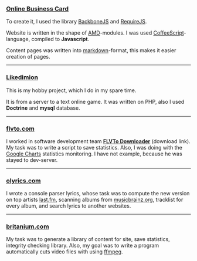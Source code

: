 ### [Online Business Card][resume]

To create it, I used the library [BackboneJS][backbone] and [RequireJS][requirejs].

Website is written in the shape of [AMD][amd]-modules. I was used [CoffeeScript][cs]-language, compiled to **Javascript**.

Content pages was written into [markdown][md]-format, this makes it easier creation of pages.
- - -
### [Likedimion][ld]

This is my hobby project, which I do in my spare time.

It is from a server to a text online game.
It was written on PHP, also I used **Doctrine** and **mysql** database.
- - -
### [flvto.com][flvto]

I worked in software development team [**FLVTo Downloader**][fvtd] (download link).
My task was to write a script to save statistics. Also, I was doing with the [Google Charts][gch] statistics monitoring.
I have not example, because he was stayed to dev-server.
- - -
### [olyrics.com][olyrics]

I wrote a console parser lyrics, whose task was to compute the new version on top artists [last.fm][last],
scanning albums from [musicbrainz.org][mb], tracklist for every album, and search lyrics to another websites.
- - -
### [britanium.com][britanium]

My task was to generate a library of content for site, save statistics, integrity checking library.
Also, my goal was to write a program automatically cuts video files with using [ffmpeg][ffmpg].






[flvto]: <http://flvto.com>
[olyrics]: <http://olyrics.com>
[britanium]: <http://britanium.com>
[ffmpg]: <http://ffmpeg.org/> "FFMPEG"
[last]: <http://last.fm> "Last.FM"
[mb]: <http://musicbrainz.org/> "Musicbrainz"
[gch]: <https://developers.google.com/chart/> "Google Charts Library"
[ffmpg]: <http://ffmpeg.org/> "FFMPEG"
[fvtd]: <http://www.flvto.com/facebook/index/id/8/> "FLVTO DOWNLOADER"
[amd]: <https://github.com/amdjs/amdjs-api/wiki/AMD> "The Asynchronous Module Definition"
[backbone]: <http://backbonejs.org> "Backbone Javascript Library"
[requirejs]: <http://requirejs.org/> "Require JS"
[cs]: <http://coffeescript.org/> "Coffee Script language"
[md]: <http://daringfireball.net/projects/markdown> "Markdown"
[ld]: <https://github.com/mbabenko21/likedimion> "Likedimion"
[resume]: <https://github.com/mbabenko21/Resume> "Сайт-визитка"

